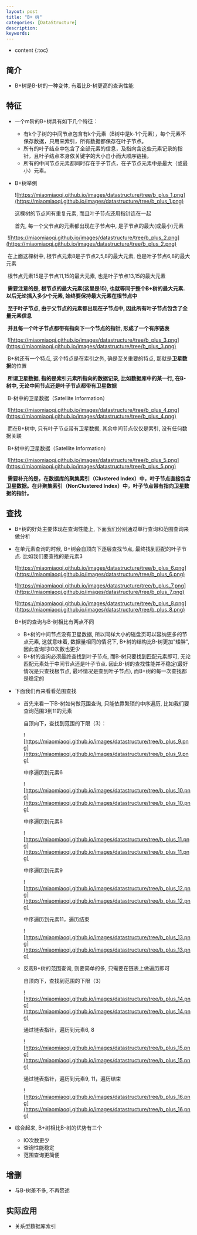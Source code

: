 ```yaml
---
layout: post
title: "B+ 树"
categories: [DataStructure]
description:
keywords:
---
```


* content
{:toc} 

## 简介

* B+树是B-树的一种变体, 有着比B-树更高的查询性能

## 特征

* 一个m阶的B+树具有如下几个特征：

    * 有k个子树的中间节点包含有k个元素（B树中是k-1个元素），每个元素不保存数据，只用来索引，所有数据都保存在叶子节点。
    * 所有的叶子结点中包含了全部元素的信息，及指向含这些元素记录的指针，且叶子结点本身依关键字的大小自小而大顺序链接。
    * 所有的中间节点元素都同时存在于子节点，在子节点元素中是最大（或最小）元素。

* B+树举例

	![https://miaomiaoqi.github.io/images/datastructure/tree/b_plus_1.png](https://miaomiaoqi.github.io/images/datastructure/tree/b_plus_1.png)

	这棵树的节点间有重复元素, 而且叶子节点还用指针连在一起

	首先, 每一个父节点的元素都出现在子节点中, 是子节点的最大(或最小)元素

​	![https://miaomiaoqi.github.io/images/datastructure/tree/b_plus_2.png](https://miaomiaoqi.github.io/images/datastructure/tree/b_plus_2.png)

​	在上面这棵树中, 根节点元素8是子节点2,5,8的最大元素, 也是叶子节点6,8的最大元素

​	根节点元素15是子节点11,15的最大元素, 也是叶子节点13,15的最大元素

​	**需要注意的是, 根节点的最大元素(这里是15), 也就等同于整个B+树的最大元素. 以后无论插入多少个元素, 始终要保持最大元素在根节点中**

​	**至于叶子节点, 由于父节点的元素都出现在子节点中, 因此所有叶子节点包含了全量元素信息**

​	**并且每一个叶子节点都带有指向下一个节点的指针, 形成了一个有序链表**

​	![https://miaomiaoqi.github.io/images/datastructure/tree/b_plus_3.png](https://miaomiaoqi.github.io/images/datastructure/tree/b_plus_3.png)

​	B+树还有一个特点, 这个特点是在索引之外, 确是至关重要的特点, 那就是**卫星数据**的位置

​	**所谓卫星数据, 指的是索引元素所指向的数据记录, 比如数据库中的某一行, 在B-树中, 无论中间节点还是叶子节点都带有卫星数据**

​	B-树中的卫星数据（Satellite Information）

​	![https://miaomiaoqi.github.io/images/datastructure/tree/b_plus_4.png](https://miaomiaoqi.github.io/images/datastructure/tree/b_plus_4.png)

​	而在B+树中, 只有叶子节点带有卫星数据, 其余中间节点仅仅是索引, 没有任何数据关联

​	B+树中的卫星数据（Satellite Information）

​	![https://miaomiaoqi.github.io/images/datastructure/tree/b_plus_5.png](https://miaomiaoqi.github.io/images/datastructure/tree/b_plus_5.png)

​	**需要补充的是，在数据库的聚集索引（Clustered Index）中，叶子节点直接包含卫星数据。在非聚集索引（NonClustered Index）中，叶子节点带有指向卫星数据的指针。**

## 查找

* B+树的好处主要体现在查询性能上, 下面我们分别通过单行查询和范围查询来做分析

* 在单元素查询的时候, B+树会自顶向下逐层查找节点, 最终找到匹配的叶子节点. 比如我们要查找的是元素3

	![https://miaomiaoqi.github.io/images/datastructure/tree/b_plus_6.png](https://miaomiaoqi.github.io/images/datastructure/tree/b_plus_6.png)

	![https://miaomiaoqi.github.io/images/datastructure/tree/b_plus_7.png](https://miaomiaoqi.github.io/images/datastructure/tree/b_plus_7.png)

	![https://miaomiaoqi.github.io/images/datastructure/tree/b_plus_8.png](https://miaomiaoqi.github.io/images/datastructure/tree/b_plus_8.png)

	B+树的查询与B-树相比有两点不同

	* B+树的中间节点没有卫星数据, 所以同样大小的磁盘页可以容纳更多的节点元素, 这就意味着, 数据量相同的情况下, B+树的结构比B-树更加"矮胖", 因此查询时IO次数也更少
	* B+树的查询必须最终查找到叶子节点, 而B-树只要找到匹配元素即可, 无论匹配元素处于中间节点还是叶子节点. 因此B-树的查找性能并不稳定(最好情况是只查找根节点, 最坏情况是查到叶子节点), 而B+树的每一次查找都是稳定的

* 下面我们再来看看范围查找

	* 首先来看一下B-树如何做范围查询, 只能依靠繁琐的中序遍历, 比如我们要查询范围3到11的元素

		自顶向下，查找到范围的下限（3）：

		![https://miaomiaoqi.github.io/images/datastructure/tree/b_plus_9.png](https://miaomiaoqi.github.io/images/datastructure/tree/b_plus_9.png)

		中序遍历到元素6

		![https://miaomiaoqi.github.io/images/datastructure/tree/b_plus_10.png](https://miaomiaoqi.github.io/images/datastructure/tree/b_plus_10.png)

		中序遍历到元素8

		![https://miaomiaoqi.github.io/images/datastructure/tree/b_plus_11.png](https://miaomiaoqi.github.io/images/datastructure/tree/b_plus_11.png)

		中序遍历到元素9

		![https://miaomiaoqi.github.io/images/datastructure/tree/b_plus_12.png](https://miaomiaoqi.github.io/images/datastructure/tree/b_plus_12.png)

		中序遍历到元素11，遍历结束

		![https://miaomiaoqi.github.io/images/datastructure/tree/b_plus_13.png](https://miaomiaoqi.github.io/images/datastructure/tree/b_plus_13.png)

	* 反观B+树的范围查询, 则要简单的多, 只需要在链表上做遍历即可

		自顶向下，查找到范围的下限（3）

		![https://miaomiaoqi.github.io/images/datastructure/tree/b_plus_14.png](https://miaomiaoqi.github.io/images/datastructure/tree/b_plus_14.png)

		通过链表指针，遍历到元素6, 8

		![https://miaomiaoqi.github.io/images/datastructure/tree/b_plus_15.png](https://miaomiaoqi.github.io/images/datastructure/tree/b_plus_15.png)

		通过链表指针，遍历到元素9, 11，遍历结束

		![https://miaomiaoqi.github.io/images/datastructure/tree/b_plus_16.png](https://miaomiaoqi.github.io/images/datastructure/tree/b_plus_16.png)

* 综合起来, B+树相比B-树的优势有三个

	* IO次数更少
	* 查询性能稳定
	* 范围查询更简便

## 增删

* 与B-树差不多, 不再赘述



## 实际应用

* 关系型数据库索引




​    

